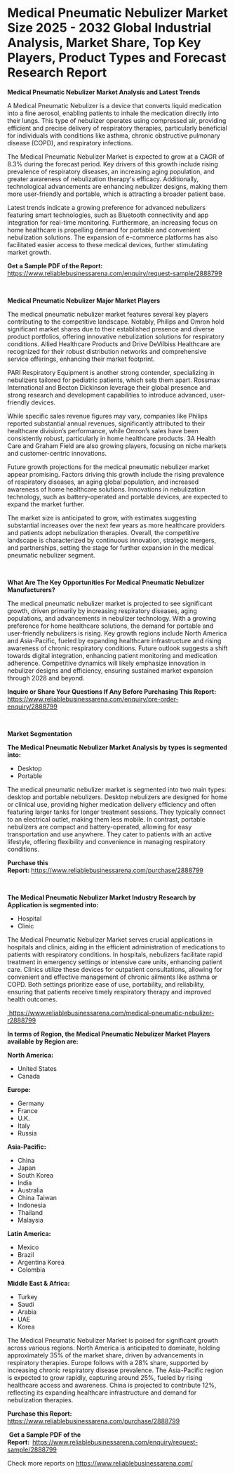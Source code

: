 <p><h1>Medical Pneumatic Nebulizer Market Size 2025 - 2032 Global Industrial Analysis, Market Share, Top Key Players, Product Types and Forecast Research Report</h1></p><p><strong>Medical Pneumatic Nebulizer Market Analysis and Latest Trends</strong></p>
<p><p>A Medical Pneumatic Nebulizer is a device that converts liquid medication into a fine aerosol, enabling patients to inhale the medication directly into their lungs. This type of nebulizer operates using compressed air, providing efficient and precise delivery of respiratory therapies, particularly beneficial for individuals with conditions like asthma, chronic obstructive pulmonary disease (COPD), and respiratory infections.</p><p>The Medical Pneumatic Nebulizer Market is expected to grow at a CAGR of 8.3% during the forecast period. Key drivers of this growth include rising prevalence of respiratory diseases, an increasing aging population, and greater awareness of nebulization therapy's efficacy. Additionally, technological advancements are enhancing nebulizer designs, making them more user-friendly and portable, which is attracting a broader patient base.</p><p>Latest trends indicate a growing preference for advanced nebulizers featuring smart technologies, such as Bluetooth connectivity and app integration for real-time monitoring. Furthermore, an increasing focus on home healthcare is propelling demand for portable and convenient nebulization solutions. The expansion of e-commerce platforms has also facilitated easier access to these medical devices, further stimulating market growth.</p></p>
<p><strong>Get a Sample PDF of the Report:&nbsp;</strong> <a href="https://www.reliablebusinessarena.com/enquiry/request-sample/2888799?utm_campaign=2793&utm_medium=2&utm_source=Github&utm_content=ia&utm_term=14032025&utm_id=medical-pneumatic-nebulizer">https://www.reliablebusinessarena.com/enquiry/request-sample/2888799</a></p>
<p>&nbsp;</p>
<p><strong>Medical Pneumatic Nebulizer Major Market Players</strong></p>
<p><p>The medical pneumatic nebulizer market features several key players contributing to the competitive landscape. Notably, Philips and Omron hold significant market shares due to their established presence and diverse product portfolios, offering innovative nebulization solutions for respiratory conditions. Allied Healthcare Products and Drive DeVilbiss Healthcare are recognized for their robust distribution networks and comprehensive service offerings, enhancing their market footprint.</p><p>PARI Respiratory Equipment is another strong contender, specializing in nebulizers tailored for pediatric patients, which sets them apart. Rossmax International and Becton Dickinson leverage their global presence and strong research and development capabilities to introduce advanced, user-friendly devices.</p><p>While specific sales revenue figures may vary, companies like Philips reported substantial annual revenues, significantly attributed to their healthcare division’s performance, while Omron’s sales have been consistently robust, particularly in home healthcare products. 3A Health Care and Graham Field are also growing players, focusing on niche markets and customer-centric innovations.</p><p>Future growth projections for the medical pneumatic nebulizer market appear promising. Factors driving this growth include the rising prevalence of respiratory diseases, an aging global population, and increased awareness of home healthcare solutions. Innovations in nebulization technology, such as battery-operated and portable devices, are expected to expand the market further. </p><p>The market size is anticipated to grow, with estimates suggesting substantial increases over the next few years as more healthcare providers and patients adopt nebulization therapies. Overall, the competitive landscape is characterized by continuous innovation, strategic mergers, and partnerships, setting the stage for further expansion in the medical pneumatic nebulizer segment.</p></p>
<p>&nbsp;</p>
<p><strong>What Are The Key Opportunities For Medical Pneumatic Nebulizer Manufacturers?</strong></p>
<p><p>The medical pneumatic nebulizer market is projected to see significant growth, driven primarily by increasing respiratory diseases, aging populations, and advancements in nebulizer technology. With a growing preference for home healthcare solutions, the demand for portable and user-friendly nebulizers is rising. Key growth regions include North America and Asia-Pacific, fueled by expanding healthcare infrastructure and rising awareness of chronic respiratory conditions. Future outlook suggests a shift towards digital integration, enhancing patient monitoring and medication adherence. Competitive dynamics will likely emphasize innovation in nebulizer designs and efficiency, ensuring sustained market expansion through 2028 and beyond.</p></p>
<p><strong>Inquire or Share Your Questions If Any Before Purchasing This Report:</strong> <a href="https://www.reliablebusinessarena.com/enquiry/pre-order-enquiry/2888799?utm_campaign=2793&utm_medium=2&utm_source=Github&utm_content=ia&utm_term=14032025&utm_id=medical-pneumatic-nebulizer">https://www.reliablebusinessarena.com/enquiry/pre-order-enquiry/2888799</a></p>
<p>&nbsp;</p>
<p><strong>Market Segmentation</strong></p>
<p><strong>The Medical Pneumatic Nebulizer Market Analysis by types is segmented into:</strong></p>
<p><ul><li> Desktop</li><li>Portable </li></ul></p>
<p><p>The medical pneumatic nebulizer market is segmented into two main types: desktop and portable nebulizers. Desktop nebulizers are designed for home or clinical use, providing higher medication delivery efficiency and often featuring larger tanks for longer treatment sessions. They typically connect to an electrical outlet, making them less mobile. In contrast, portable nebulizers are compact and battery-operated, allowing for easy transportation and use anywhere. They cater to patients with an active lifestyle, offering flexibility and convenience in managing respiratory conditions.</p></p>
<p><strong>Purchase this Report:&nbsp;</strong><a href="https://www.reliablebusinessarena.com/purchase/2888799?utm_campaign=2793&utm_medium=2&utm_source=Github&utm_content=ia&utm_term=14032025&utm_id=medical-pneumatic-nebulizer">https://www.reliablebusinessarena.com/purchase/2888799</a></p>
<p>&nbsp;</p>
<p><strong>The Medical Pneumatic Nebulizer Market Industry Research by Application is segmented into:</strong></p>
<p><ul><li> Hospital</li><li>Clinic </li></ul></p>
<p><p>The Medical Pneumatic Nebulizer Market serves crucial applications in hospitals and clinics, aiding in the efficient administration of medications to patients with respiratory conditions. In hospitals, nebulizers facilitate rapid treatment in emergency settings or intensive care units, enhancing patient care. Clinics utilize these devices for outpatient consultations, allowing for convenient and effective management of chronic ailments like asthma or COPD. Both settings prioritize ease of use, portability, and reliability, ensuring that patients receive timely respiratory therapy and improved health outcomes.</p></p>
<p><a href="https://www.reliablebusinessarena.com/medical-pneumatic-nebulizer-r2888799?utm_campaign=2793&utm_medium=2&utm_source=Github&utm_content=ia&utm_term=14032025&utm_id=medical-pneumatic-nebulizer">&nbsp;https://www.reliablebusinessarena.com/medical-pneumatic-nebulizer-r2888799</a></p>
<p><strong>In terms of Region, the Medical Pneumatic Nebulizer Market Players available by Region are:</strong></p>
<p>
    <p> <strong> North America: </strong>
        <ul>
            <li>United States</li>
            <li>Canada</li>
        </ul>
        </p> 
    <p> <strong> Europe: </strong>
        <ul>
            <li>Germany</li>
            <li>France</li>
            <li>U.K.</li>
            <li>Italy</li>
            <li>Russia</li>
        </ul>
        </p> 
    <p> <strong> Asia-Pacific: </strong>
        <ul>
            <li>China</li>
            <li>Japan</li>
            <li>South Korea</li>
            <li>India</li>
            <li>Australia</li>
            <li>China Taiwan</li>
            <li>Indonesia</li>
            <li>Thailand</li>
            <li>Malaysia</li>
        </ul>
        </p> 
    <p> <strong> Latin America: </strong>
        <ul>
            <li>Mexico</li>
            <li>Brazil</li>
            <li>Argentina Korea</li>
            <li>Colombia</li>
        </ul>
        </p> 
    <p> <strong> Middle East & Africa: </strong>
        <ul>
            <li>Turkey</li>
            <li>Saudi</li>
            <li>Arabia</li>
            <li>UAE</li>
            <li>Korea</li>
        </ul>
    </p>
    </p>
<p><p>The Medical Pneumatic Nebulizer Market is poised for significant growth across various regions. North America is anticipated to dominate, holding approximately 35% of the market share, driven by advancements in respiratory therapies. Europe follows with a 28% share, supported by increasing chronic respiratory disease prevalence. The Asia-Pacific region is expected to grow rapidly, capturing around 25%, fueled by rising healthcare access and awareness. China is projected to contribute 12%, reflecting its expanding healthcare infrastructure and demand for nebulization therapies.</p></p>
<p><strong>Purchase this Report: </strong><a href="https://www.reliablebusinessarena.com/purchase/2888799?utm_campaign=2793&utm_medium=2&utm_source=Github&utm_content=ia&utm_term=14032025&utm_id=medical-pneumatic-nebulizer">https://www.reliablebusinessarena.com/purchase/2888799</a></p>
<p>&nbsp;<strong>Get a Sample PDF of the Report:&nbsp;&nbsp;</strong><a href="https://www.reliablebusinessarena.com/enquiry/request-sample/2888799?utm_campaign=2793&utm_medium=2&utm_source=Github&utm_content=ia&utm_term=14032025&utm_id=medical-pneumatic-nebulizer">https://www.reliablebusinessarena.com/enquiry/request-sample/2888799</a></p>
<p><strong></strong></p>
<p>Check more reports on <a href="https://www.reliablebusinessarena.com/?utm_campaign=2793&utm_medium=2&utm_source=Github&utm_content=ia&utm_term=14032025&utm_id=medical-pneumatic-nebulizer">https://www.reliablebusinessarena.com/</a></p>